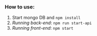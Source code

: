 ### How to use:
1. Start mongo DB and `npm install`
2. *Running back-end*: `npm run start-api`
3. *Running front-end*: `npm start`